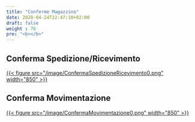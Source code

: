 ```yaml
---
title: "Conferme Magazzino"
date: 2020-04-24T22:47:10+02:00
draft: false
weight : 76
pre: "<b></b>"
---
```


## Conferma Spedizione/Ricevimento
[{{< figure src="/image/ConfermaSpedizioneRicevimento0.png"  width="850"  >}}](/image/ConfermaSpedizioneRicevimento0.png)

## Conferma Movimentazione
[{{< figure src="/image/ConfermaMovimentazione0.png"  width="850"  >}}](/image/ConfermaMovimentazione0.png)
